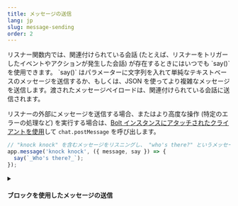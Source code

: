 ```yaml
---
title: メッセージの送信
lang: jp
slug: message-sending
order: 2
---
```


<div class="section-content">
リスナー関数内では、関連付けられている会話 (たとえば、リスナーをトリガーしたイベントやアクションが発生した会話) が存在するときにはいつでも `say()` を使用できます。 `say()` はパラメーターに文字列を入れて単純なテキストベースのメッセージを送信するか、もしくは、JSON を使ってより複雑なメッセージを送信します。渡されたメッセージペイロードは、関連付けられている会話に送信されます。

リスナーの外部にメッセージを送信する場合、またはより高度な操作 (特定のエラーの処理など) を実行する場合は、[Bolt インスタンスにアタッチされたクライアントを使用](#web-api)して `chat.postMessage` を呼び出します。
</div>

```javascript
// "knock knock" を含むメッセージをリスニングし、 "who's there?" というメッセージをイタリック体で送信
app.message('knock knock', ({ message, say }) => {
  say(`_Who's there?_`);
});
```

<details class="secondary-wrapper">
<summary markdown="0">
<h4 class="secondary-header">ブロックを使用したメッセージの送信</h4>
</summary>

<div class="secondary-content" markdown="0">
`say()` はより複雑なメッセージペイロードを受け入れて、メッセージに機能と構造を容易に追加できるようにします。

リッチなメッセージレイアウトをアプリに追加する方法については、[API サイトのガイド](https://api.slack.com/messaging/composing/layouts)を参照し、[Block Kit ビルダー](https://api.slack.com/tools/block-kit-builder?template=1)の一般的なアプリフローのテンプレートを確認してください。
</div>

```javascript
// 誰かが 📅 絵文字でリアクションした時に、日付ピッカー block を送信
app.event('reaction_added', ({ event, say }) => {
  if (event.reaction === 'calendar') {
    say({
      blocks: [{
          "type": "section",
          "text": {
            "type": "mrkdwn",
            "text": "Pick a date for me to remind you"
          },
          "accessory": {
            "type": "datepicker",
            "action_id": "datepicker_remind",
            "initial_date": "2019-04-28",
            "placeholder": {
              "type": "plain_text",
              "text": "Select a date"
             }
          }
        }]});
  }
});
```
</details>
